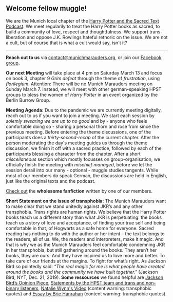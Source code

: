 ## Welcome fellow muggle!
We are the Munich local chapter of the [Harry Potter and the Sacred Text Podcast](https://www.harrypottersacredtext.com). We meet regularily to treat the Harry Potter books as sacred, to build a community of love, respect and thoughtfulness. We support trans-liberation and oppose J.K. Rowlings hateful rethoric on the issue. We are not a cult, but of course that is what a cult would say, isn't it?

---

**Reach out to us** via contact@munichmarauders.org, or join our [Facebook group](https://www.facebook.com/groups/2408737062515597/).

**Our next Meeting** will take place at 4 pm on Saturday March 13 and focus on book 3, chapter 9 *Grim defeat* through the theme of *frustration*, using *florilegium*. Attention: There will be no Munich Marauders meeting on Sunday March 7. Instead, we will meet with other german-speaking HPST groups to bless the women of *Harry Potter* in an event organized by the Berlin Burrow Group.

**Meeting Agenda:** Due to the pandemic we are currently meeting digitally, reach out to us if you want to join a meeting. We start each session by *solemly swearing we are up to no good* and by - anyone who feels comfortable doing so - sharing a personal thorn and rose from since the previous meeting. Before entering the theme discussions, one of the participants does a *thirty-second-recap* of the current chapter. After the person moderating the day's meeting guides us through the theme discussion, we finish it off with a sacred practice, followed by each of the participants blessing a character from the chapter. After a short *miscellaneous* section which mostly focusses on group-organisation, we officially finish the meeting with *mischief managed*, before we let the session derail into our many - optional - muggle studies tangents. While most of our members do speak German, the discussions are held in English, just like the original texts and the podcast.

[Check out](https://archiveofourown.org/users/Lemikita/pseuds/Lemikita) the **wholesome fanfiction** written by one of our members.

**Short Statement on the issue of transphobia:** The Munich Marauders want to make clear that we stand unitedly against JKR’s and any other transphobia. Trans rights are human rights. We believe that the Harry Potter books teach us a different story than what JKR is perpetuating: the books teach us a story of love and acceptance, of finding your true self and being comfortable in that, of Hogwarts as a safe home for everyone. Sacred reading has nothing to do with the author or her intent – the text belongs to the readers, all of us. We, the readers and interpreters, make it magic. And that is why we as the Munich Marauders feel comfortable condemning JKR in her transphobia, but still gathering around the books. They aren’t her books, they are ours. And they have inspired us to love more and better. To take care of our friends at the margins. To fight for what’s right. As Jackson Bird so pointedly said: *“The real magic for me is what people have created around the books and the community we have built together.”* (Jackson Bird, NYT, Dec. 21, 2019). **Some ressources** we found helpful are
[Jackson Bird’s Opinion Piece](https://www.nytimes.com/2019/12/21/opinion/jk-rowling-twitter-trans.html), [Statements by the HPST team and trans and non-binary listeners](https://www.harrypottersacredtext.com/statements), [Natalie Wynn's Video](https://www.youtube.com/watch?v=7gDKbT_l2us&feature=emb_logo) (content warning: transphobic quotes) and [Essay by Brie Hanrahan](https://medium.com/@briehanrahan/a-reasonable-persons-guide-to-the-j-k-rowling-essay-6bd9e2d638ad) (content warning: transphobic quotes).



